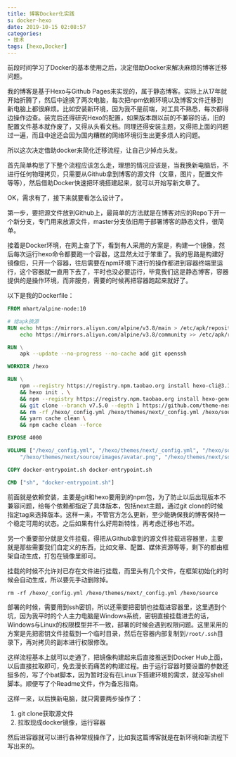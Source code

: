 ```yaml
---
title: 博客Docker化实践
s: docker-hexo
date: 2019-10-15 02:08:57
categories:
- 技术
tags: [hexo,Docker]
---
```


前段时间学习了Docker的基本使用之后，决定借助Docker来解决麻烦的博客迁移问题。

我的博客是基于Hexo与Github Pages来实现的，属于静态博客。实际上从17年就开始折腾了，然后中途换了两次电脑，每次把npm依赖环境以及博客文件迁移到新电脑上都很麻烦。比如安装新环境，因为我不是前端，对工具不熟悉，每次都得边操作边查。装完后还得研究Hexo的配置，如果版本跟以前的不兼容的话，旧的配置文件基本就作废了，又得从头看文档。同理还得安装主题，又得把上面的问题过一遍，而且中途还会因为国内糟糕的网络环境衍生出更多烦人的问题。

所以这次决定借助docker来简化迁移流程，让自己少掉点头发。
<!--more-->
首先简单构思了下整个流程应该怎么走，理想的情况应该是，当我换新电脑后，不进行任何物理拷贝，只需要从Github拿到博客的源文件（文章，图片，配置文件等等），然后借助Docker快速把环境搭建起来，就可以开始写新文章了。

OK，需求有了，接下来就要看怎么设计了。

第一步，要把源文件放到Github上，最简单的方法就是在博客对应的Repo下开一个新分支，专门用来放源文件，master分支依旧用于部署博客的静态文件，很简单。

接着是Docker环境，在网上查了下，看到有人采用的方案是，构建一个镜像，然后每次运行hexo命令都要跑一个容器，这显然太过于笨重了。我的思路是构建好镜像后，只开一个容器，往后需要在npm环境下进行的操作都进到容器终端里运行，这个容器就一直用下去了，平时也没必要运行，毕竟我们这是静态博客，容器提供的是操作环境，而非服务，需要的时候再把容器跑起来就好了。

以下是我的Dockerfile：

```dockerfile
FROM mhart/alpine-node:10

# 给apk换源
RUN echo https://mirrors.aliyun.com/alpine/v3.8/main > /etc/apk/repositories; \
    echo https://mirrors.aliyun.com/alpine/v3.8/community >> /etc/apk/repositories

RUN \
    apk --update --no-progress --no-cache add git openssh

WORKDIR /hexo

RUN \
    npm --registry https://registry.npm.taobao.org install hexo-cli@3.1.0 -g \
    && hexo init . \
    && npm --registry https://registry.npm.taobao.org install hexo-generator-feed@2.1.1 hexo-generator-searchdb@1.2.0 hexo-deployer-git@2.1.0 \
    && git clone --branch v7.5.0 --depth 1 https://github.com/theme-next/hexo-theme-next themes/next \
    && rm -rf /hexo/_config.yml /hexo/themes/next/_config.yml /hexo/source \
    && yarn cache clean \
    && npm cache clean --force

EXPOSE 4000

VOLUME ["/hexo/_config.yml", "/hexo/themes/next/_config.yml", "/hexo/source", \
    "/hexo/themes/next/source/images/avatar.png", "/hexo/themes/next/source/images/favicon.ico", "/tmp/.ssh"]

COPY docker-entrypoint.sh docker-entrypoint.sh

CMD ["sh", "docker-entrypoint.sh"]
```

前面就是依赖安装，主要是git和hexo要用到的npm包，为了防止以后出现版本不兼容问题，给每个依赖都指定了具体版本，包括next主题，通过git clone的时候指定tag来选择版本。这样一来，不管官方怎么更新，至少能确保我的博客保持一个稳定可用的状态。之后如果有什么好用新特性，再考虑迁移也不迟。

另一个重要部分就是文件挂载，得把从Github拿到的源文件挂载进容器里，主要就是那些需要我们自定义的东西，比如文章、配置、媒体资源等等，剩下的都由框架自动生成，打包在镜像里即可。

挂载的时候不允许对已存在文件进行挂载，而里头有几个文件，在框架初始化的时候会自动生成，所以要先手动删除掉。

```shell
rm -rf /hexo/_config.yml /hexo/themes/next/_config.yml /hexo/source
```

部署的时候，需要用到ssh密钥，所以还需要把密钥也挂载进容器里，这里遇到个坑，因为我平时的个人主力电脑是Windows系统，密钥直接挂载进去的话，Windows与Linux的权限模型并不一致，部署的时候会遇到权限问题。这里采用的方案是先把密钥文件挂载到一个临时目录，然后在容器内部复制到`/root/.ssh`目录下，再对拷贝的副本进行权限修改。

这样流程基本上就可以走通了，把镜像构建起来后直接推送到Docker Hub上面，以后直接拉取即可，免去漫长而痛苦的构建过程。由于运行容器时要设置的参数还挺多的，写了个bat脚本，因为暂时没有在Linux下搭建环境的需求，就没写shell脚本。顺便写了个Readme文件，作为备忘指南。

这样一来，以后换新电脑，就只需要两步操作了：

1. git clone获取源文件
2. 拉取现成docker镜像，运行容器

然后进容器就可以进行各种常规操作了，比如我这篇博客就是在新环境和新流程下写出来的。